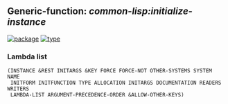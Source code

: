 ## Generic-function: ***common-lisp:initialize-instance***
[![package](https://img.shields.io/badge/Package-COMMON--LISP-5f9ea0.svg?style=social&colorA=999999)](../) [![type](https://img.shields.io/badge/Type-Generic--Function-5f9ea0.svg?style=social&colorA=999999)](../#generic-function) 
### Lambda list
```
(INSTANCE &REST INITARGS &KEY FORCE FORCE-NOT OTHER-SYSTEMS SYSTEM NAME
 INITFORM INITFUNCTION TYPE ALLOCATION INITARGS DOCUMENTATION READERS WRITERS
 LAMBDA-LIST ARGUMENT-PRECEDENCE-ORDER &ALLOW-OTHER-KEYS)
```
